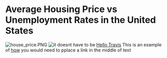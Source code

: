 # Average Housing Price vs Unemployment Rates in the United States
![house_price.PNG](https://github.com/RobSalazar/Project-2/blob/main/images/house_price.PNG)
![it doesnt have to be](https://images.unsplash.com/photo-1580587771525-78b9dba3b914?ixlib=rb-1.2.1&ixid=MnwxMjA3fDB8MHxzZWFyY2h8Mnx8bHV4dXJ5JTIwaG91c2V8ZW58MHx8MHx8&w=1000&q=80)
[Hello Travis](https://gt.bootcampcontent.com/GT-Coding-Boot-Camp/gt-virt-data-pt-12-2021-u-c-tth-b)
This is an example of [how](https://stackoverflow.com/questions/28654047/convert-columns-into-rows-with-pandas) you would need to pplace a link in the middle of text
